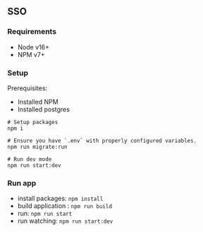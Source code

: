 ## SSO

### Requirements
* Node v16+
* NPM v7+

### Setup
Prerequisites:

* Installed NPM
* Installed postgres
```text
# Setup packages
npm i

# Ensure you have `.env` with properly configured variables.
npm run migrate:run

# Run dev mode
npm run start:dev
```

### Run app
* install packages: `npm install`
* build application : `npm run build`
* run: `npm run start`
* run watching: `npm run start:dev`
